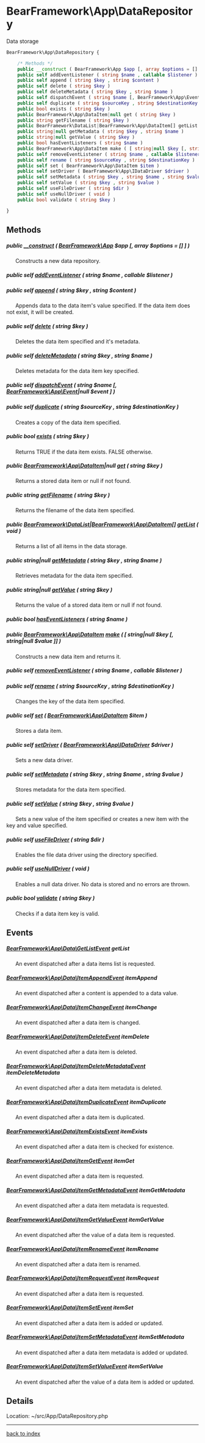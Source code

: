 # BearFramework\App\DataRepository

Data storage

```php
BearFramework\App\DataRepository {

	/* Methods */
	public __construct ( BearFramework\App $app [, array $options = [] ] )
	public self addEventListener ( string $name , callable $listener )
	public self append ( string $key , string $content )
	public self delete ( string $key )
	public self deleteMetadata ( string $key , string $name )
	public self dispatchEvent ( string $name [, BearFramework\App\Event|null $event ] )
	public self duplicate ( string $sourceKey , string $destinationKey )
	public bool exists ( string $key )
	public BearFramework\App\DataItem|null get ( string $key )
	public string getFilename ( string $key )
	public BearFramework\DataList|BearFramework\App\DataItem[] getList ( void )
	public string|null getMetadata ( string $key , string $name )
	public string|null getValue ( string $key )
	public bool hasEventListeners ( string $name )
	public BearFramework\App\DataItem make ( [ string|null $key [, string|null $value ]] )
	public self removeEventListener ( string $name , callable $listener )
	public self rename ( string $sourceKey , string $destinationKey )
	public self set ( BearFramework\App\DataItem $item )
	public self setDriver ( BearFramework\App\IDataDriver $driver )
	public self setMetadata ( string $key , string $name , string $value )
	public self setValue ( string $key , string $value )
	public self useFileDriver ( string $dir )
	public self useNullDriver ( void )
	public bool validate ( string $key )

}
```

## Methods

##### public [__construct](bearframework.app.datarepository.__construct.method.md) ( [BearFramework\App](bearframework.app.class.md) $app [, array $options = [] ] )

&nbsp;&nbsp;&nbsp;&nbsp;&nbsp;&nbsp;Constructs a new data repository.

##### public self [addEventListener](bearframework.app.datarepository.addeventlistener.method.md) ( string $name , callable $listener )

##### public self [append](bearframework.app.datarepository.append.method.md) ( string $key , string $content )

&nbsp;&nbsp;&nbsp;&nbsp;&nbsp;&nbsp;Appends data to the data item's value specified. If the data item does not exist, it will be created.

##### public self [delete](bearframework.app.datarepository.delete.method.md) ( string $key )

&nbsp;&nbsp;&nbsp;&nbsp;&nbsp;&nbsp;Deletes the data item specified and it's metadata.

##### public self [deleteMetadata](bearframework.app.datarepository.deletemetadata.method.md) ( string $key , string $name )

&nbsp;&nbsp;&nbsp;&nbsp;&nbsp;&nbsp;Deletes metadata for the data item key specified.

##### public self [dispatchEvent](bearframework.app.datarepository.dispatchevent.method.md) ( string $name [, [BearFramework\App\Event](bearframework.app.event.class.md)|null $event ] )

##### public self [duplicate](bearframework.app.datarepository.duplicate.method.md) ( string $sourceKey , string $destinationKey )

&nbsp;&nbsp;&nbsp;&nbsp;&nbsp;&nbsp;Creates a copy of the data item specified.

##### public bool [exists](bearframework.app.datarepository.exists.method.md) ( string $key )

&nbsp;&nbsp;&nbsp;&nbsp;&nbsp;&nbsp;Returns TRUE if the data item exists. FALSE otherwise.

##### public [BearFramework\App\DataItem](bearframework.app.dataitem.class.md)|null [get](bearframework.app.datarepository.get.method.md) ( string $key )

&nbsp;&nbsp;&nbsp;&nbsp;&nbsp;&nbsp;Returns a stored data item or null if not found.

##### public string [getFilename](bearframework.app.datarepository.getfilename.method.md) ( string $key )

&nbsp;&nbsp;&nbsp;&nbsp;&nbsp;&nbsp;Returns the filename of the data item specified.

##### public [BearFramework\DataList](bearframework.datalist.class.md)|[BearFramework\App\DataItem[]](bearframework.app.dataitem.class.md) [getList](bearframework.app.datarepository.getlist.method.md) ( void )

&nbsp;&nbsp;&nbsp;&nbsp;&nbsp;&nbsp;Returns a list of all items in the data storage.

##### public string|null [getMetadata](bearframework.app.datarepository.getmetadata.method.md) ( string $key , string $name )

&nbsp;&nbsp;&nbsp;&nbsp;&nbsp;&nbsp;Retrieves metadata for the data item specified.

##### public string|null [getValue](bearframework.app.datarepository.getvalue.method.md) ( string $key )

&nbsp;&nbsp;&nbsp;&nbsp;&nbsp;&nbsp;Returns the value of a stored data item or null if not found.

##### public bool [hasEventListeners](bearframework.app.datarepository.haseventlisteners.method.md) ( string $name )

##### public [BearFramework\App\DataItem](bearframework.app.dataitem.class.md) [make](bearframework.app.datarepository.make.method.md) ( [ string|null $key [, string|null $value ]] )

&nbsp;&nbsp;&nbsp;&nbsp;&nbsp;&nbsp;Constructs a new data item and returns it.

##### public self [removeEventListener](bearframework.app.datarepository.removeeventlistener.method.md) ( string $name , callable $listener )

##### public self [rename](bearframework.app.datarepository.rename.method.md) ( string $sourceKey , string $destinationKey )

&nbsp;&nbsp;&nbsp;&nbsp;&nbsp;&nbsp;Changes the key of the data item specified.

##### public self [set](bearframework.app.datarepository.set.method.md) ( [BearFramework\App\DataItem](bearframework.app.dataitem.class.md) $item )

&nbsp;&nbsp;&nbsp;&nbsp;&nbsp;&nbsp;Stores a data item.

##### public self [setDriver](bearframework.app.datarepository.setdriver.method.md) ( [BearFramework\App\IDataDriver](bearframework.app.idatadriver.class.md) $driver )

&nbsp;&nbsp;&nbsp;&nbsp;&nbsp;&nbsp;Sets a new data driver.

##### public self [setMetadata](bearframework.app.datarepository.setmetadata.method.md) ( string $key , string $name , string $value )

&nbsp;&nbsp;&nbsp;&nbsp;&nbsp;&nbsp;Stores metadata for the data item specified.

##### public self [setValue](bearframework.app.datarepository.setvalue.method.md) ( string $key , string $value )

&nbsp;&nbsp;&nbsp;&nbsp;&nbsp;&nbsp;Sets a new value of the item specified or creates a new item with the key and value specified.

##### public self [useFileDriver](bearframework.app.datarepository.usefiledriver.method.md) ( string $dir )

&nbsp;&nbsp;&nbsp;&nbsp;&nbsp;&nbsp;Enables the file data driver using the directory specified.

##### public self [useNullDriver](bearframework.app.datarepository.usenulldriver.method.md) ( void )

&nbsp;&nbsp;&nbsp;&nbsp;&nbsp;&nbsp;Enables a null data driver. No data is stored and no errors are thrown.

##### public bool [validate](bearframework.app.datarepository.validate.method.md) ( string $key )

&nbsp;&nbsp;&nbsp;&nbsp;&nbsp;&nbsp;Checks if a data item key is valid.

## Events

##### [BearFramework\App\Data\GetListEvent](bearframework.app.data.getlistevent.class.md) getList

&nbsp;&nbsp;&nbsp;&nbsp;&nbsp;&nbsp;An event dispatched after a data items list is requested.

##### [BearFramework\App\Data\ItemAppendEvent](bearframework.app.data.itemappendevent.class.md) itemAppend

&nbsp;&nbsp;&nbsp;&nbsp;&nbsp;&nbsp;An event dispatched after a content is appended to a data value.

##### [BearFramework\App\Data\ItemChangeEvent](bearframework.app.data.itemchangeevent.class.md) itemChange

&nbsp;&nbsp;&nbsp;&nbsp;&nbsp;&nbsp;An event dispatched after a data item is changed.

##### [BearFramework\App\Data\ItemDeleteEvent](bearframework.app.data.itemdeleteevent.class.md) itemDelete

&nbsp;&nbsp;&nbsp;&nbsp;&nbsp;&nbsp;An event dispatched after a data item is deleted.

##### [BearFramework\App\Data\ItemDeleteMetadataEvent](bearframework.app.data.itemdeletemetadataevent.class.md) itemDeleteMetadata

&nbsp;&nbsp;&nbsp;&nbsp;&nbsp;&nbsp;An event dispatched after a data item metadata is deleted.

##### [BearFramework\App\Data\ItemDuplicateEvent](bearframework.app.data.itemduplicateevent.class.md) itemDuplicate

&nbsp;&nbsp;&nbsp;&nbsp;&nbsp;&nbsp;An event dispatched after a data item is duplicated.

##### [BearFramework\App\Data\ItemExistsEvent](bearframework.app.data.itemexistsevent.class.md) itemExists

&nbsp;&nbsp;&nbsp;&nbsp;&nbsp;&nbsp;An event dispatched after a data item is checked for existence.

##### [BearFramework\App\Data\ItemGetEvent](bearframework.app.data.itemgetevent.class.md) itemGet

&nbsp;&nbsp;&nbsp;&nbsp;&nbsp;&nbsp;An event dispatched after a data item is requested.

##### [BearFramework\App\Data\ItemGetMetadataEvent](bearframework.app.data.itemgetmetadataevent.class.md) itemGetMetadata

&nbsp;&nbsp;&nbsp;&nbsp;&nbsp;&nbsp;An event dispatched after a data item metadata is requested.

##### [BearFramework\App\Data\ItemGetValueEvent](bearframework.app.data.itemgetvalueevent.class.md) itemGetValue

&nbsp;&nbsp;&nbsp;&nbsp;&nbsp;&nbsp;An event dispatched after the value of a data item is requested.

##### [BearFramework\App\Data\ItemRenameEvent](bearframework.app.data.itemrenameevent.class.md) itemRename

&nbsp;&nbsp;&nbsp;&nbsp;&nbsp;&nbsp;An event dispatched after a data item is renamed.

##### [BearFramework\App\Data\ItemRequestEvent](bearframework.app.data.itemrequestevent.class.md) itemRequest

&nbsp;&nbsp;&nbsp;&nbsp;&nbsp;&nbsp;An event dispatched after a data item is requested.

##### [BearFramework\App\Data\ItemSetEvent](bearframework.app.data.itemsetevent.class.md) itemSet

&nbsp;&nbsp;&nbsp;&nbsp;&nbsp;&nbsp;An event dispatched after a data item is added or updated.

##### [BearFramework\App\Data\ItemSetMetadataEvent](bearframework.app.data.itemsetmetadataevent.class.md) itemSetMetadata

&nbsp;&nbsp;&nbsp;&nbsp;&nbsp;&nbsp;An event dispatched after a data item metadata is added or updated.

##### [BearFramework\App\Data\ItemSetValueEvent](bearframework.app.data.itemsetvalueevent.class.md) itemSetValue

&nbsp;&nbsp;&nbsp;&nbsp;&nbsp;&nbsp;An event dispatched after the value of a data item is added or updated.

## Details

Location: ~/src/App/DataRepository.php

---

[back to index](index.md)

